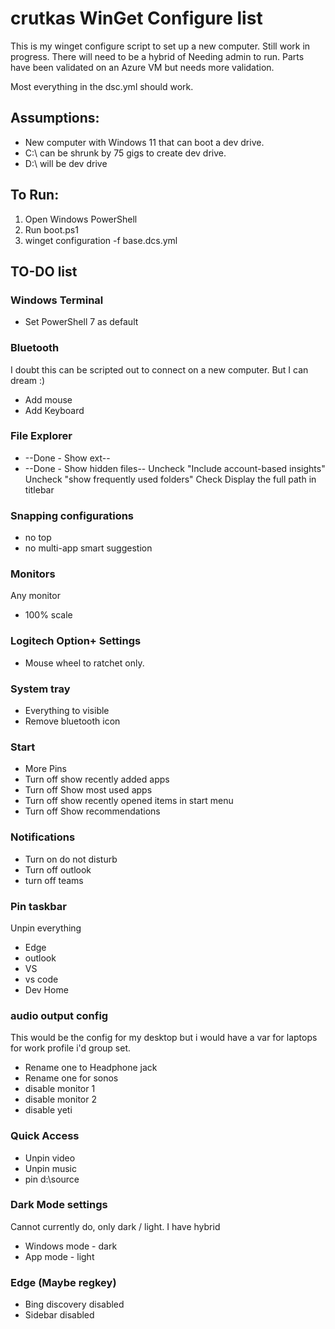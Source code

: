 # crutkas WinGet Configure list

This is my winget configure script to set up a new computer.  Still work in progress.  There will need to be a hybrid of Needing admin to run.  Parts have been validated on an Azure VM but needs more validation.

Most everything in the dsc.yml should work.

## Assumptions:

- New computer with Windows 11 that can boot a dev drive.
- C:\ can be shrunk by 75 gigs to create dev drive. 
- D:\ will be dev drive

## To Run:

1. Open Windows PowerShell
2. Run boot.ps1
3. winget configuration -f base.dcs.yml

## TO-DO list

### Windows Terminal
- Set PowerShell 7 as default

### Bluetooth 
I doubt this can be scripted out to connect on a new computer.  But I can dream :)
- Add mouse
- Add Keyboard

### File Explorer
- --Done - Show ext--
- --Done - Show hidden files--
Uncheck "Include account-based insights"
Uncheck "show frequently used folders"
Check Display the full path in titlebar

### Snapping configurations
- no top
- no multi-app smart suggestion

### Monitors
Any monitor
- 100% scale

### Logitech Option+ Settings
- Mouse wheel to ratchet only.

### System tray
- Everything to visible
- Remove bluetooth icon

### Start
- More Pins
- Turn off show recently added apps
- Turn off Show most used apps
- Turn off show recently opened items in start menu
- Turn off Show recommendations

### Notifications
- Turn on do not disturb
- Turn off outlook
- turn off teams

### Pin taskbar
Unpin everything
- Edge 
- outlook
- VS
- vs code
- Dev Home

### audio output config
This would be the config for my desktop but i would have a var for laptops for work profile i'd group set.
- Rename one to Headphone jack
- Rename one for sonos
- disable monitor 1
- disable monitor 2
- disable yeti

### Quick Access
- Unpin video
- Unpin music
- pin d:\source

### Dark Mode settings
Cannot currently do, only dark / light.  I have hybrid
- Windows mode - dark
- App mode - light

### Edge  (Maybe regkey)
- Bing discovery disabled
- Sidebar disabled 